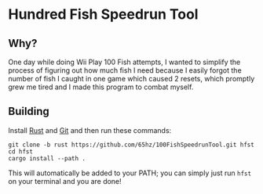 # Hundred Fish Speedrun Tool

## Why?

One day while doing Wii Play 100 Fish attempts, I wanted to simplify the process of figuring out how much fish I need because I easily forgot the number of fish I caught in one game which caused 2 resets, which promptly grew me tired and I made this program to combat myself.

## Building

Install [Rust](https://www.rust-lang.org/tools/install) and [Git](https://git-scm.com/download/win) and then run these commands:

```shell
git clone -b rust https://github.com/65hz/100FishSpeedrunTool.git hfst
cd hfst
cargo install --path .
```

This will automatically be added to your PATH; you can simply just run `hfst` on your terminal and you are done!
